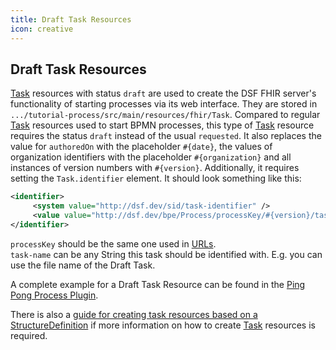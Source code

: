 ```yaml
---
title: Draft Task Resources
icon: creative
---
```


## Draft Task Resources

[Task](../fhir/task.md) resources with status `draft` are used to create the DSF FHIR server's functionality of starting processes via its web interface. They are stored in `.../tutorial-process/src/main/resources/fhir/Task`. Compared to regular [Task](../fhir/task.md) resources used to start BPMN processes, this type of [Task](../fhir/task.md) resource requires the status `draft` instead of the usual `requested`. It also replaces the value for `authoredOn` with the placeholder `#{date}`, the values of organization identifiers with the placeholder `#{organization}` and all instances of version numbers with `#{version}`. Additionally, it requires setting the `Task.identifier` element. It should look something like this:

```xml
<identifier>
     <system value="http://dsf.dev/sid/task-identifier" />
     <value value="http://dsf.dev/bpe/Process/processKey/#{version}/task-name" />
</identifier>
```
`processKey` should be the same one used in [URLs](versions-placeholders-urls.md#urls).  
`task-name` can be any String this task should be identified with. E.g. you can use the file name of the Draft Task.

A complete example for a Draft Task Resource can be found in the [Ping Pong Process Plugin](https://github.com/datasharingframework/dsf-process-ping-pong/blob/main/src/main/resources/fhir/Task/dsf-task-start-ping.xml).

There is also a [guide for creating task resources based on a StructureDefinition](../guides/creating-task-resources-based-on-a-definition.md) if more information on how to create [Task](../fhir/task.md) resources is required.

